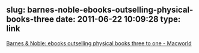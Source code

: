 slug: barnes-noble-ebooks-outselling-physical-books-three
date: 2011-06-22 10:09:28
type: link
---

[Barnes & Noble: ebooks outselling physical books three to one - Macworld](http://www.macworld.com/article/160658/2011/06/barnes_and_noble_ebooks_outsell_physical_books.html#lsrc.rss_main)
